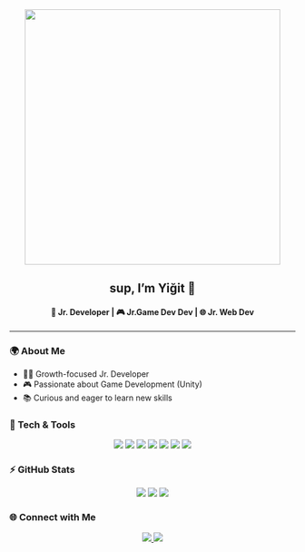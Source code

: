 <div align="center">
  <img src="./assets/git5.gif" width="450px">
  <h2>sup, I’m Yiğit 👋</h2>
  <h4>🚀 Jr. Developer | 🎮  Jr.Game Dev Dev | 🌐 Jr. Web Dev</h4>
</div>

---

### 🌍 About Me
- 👨‍💻 Growth-focused Jr. Developer  
- 🎮 Passionate about Game Development (Unity)  
- 📚 Curious and eager to learn new skills  

### 🚀 Tech & Tools
<p align="center">
  <img src="https://img.shields.io/badge/C%23-239120?style=for-the-badge&logo=c-sharp&logoColor=white"/>
  <img src="https://img.shields.io/badge/JavaScript-F7DF1E?style=for-the-badge&logo=javascript&logoColor=black"/>
  <img src="https://img.shields.io/badge/Unity-000000?style=for-the-badge&logo=unity&logoColor=white"/>
  <img src="https://img.shields.io/badge/React-20232A?style=for-the-badge&logo=react&logoColor=61DAFB"/>
  <img src="https://img.shields.io/badge/Node.js-339933?style=for-the-badge&logo=nodedotjs&logoColor=white"/>
  <img src="https://img.shields.io/badge/HTML5-E34F26?style=for-the-badge&logo=html5&logoColor=white"/>
  <img src="https://img.shields.io/badge/CSS3-1572B6?style=for-the-badge&logo=css3&logoColor=white"/>
</p>

### ⚡ GitHub Stats
<div align="center">
  <img src="https://github-readme-stats.vercel.app/api?username=lilyiit&show_icons=true&theme=tokyonight" />
  
  <img src="https://github-readme-streak-stats.herokuapp.com/?user=lilyiit&theme=tokyonight" />
  
  <img src="https://github-readme-stats.vercel.app/api/top-langs/?username=lilyiit&layout=compact&theme=tokyonight" />
</div>

### 🌐 Connect with Me
<p align="center">
  <a href="https://www.linkedin.com/in/yigitatayucel/" target="_blank">
    <img src="https://img.shields.io/badge/LinkedIn-0A66C2?style=for-the-badge&logo=linkedin&logoColor=white"/>
  </a>
  <a href="mailto:yucelyigitata@gmail.com">
    <img src="https://img.shields.io/badge/Gmail-D14836?style=for-the-badge&logo=gmail&logoColor=white"/>
  </a>
</p>
